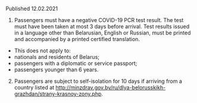 Published 12.02.2021
1. Passengers must have a negative COVID-19 PCR test result. The test must have been taken at most 3 days before arrival. Test results issued in a language other than Belarusian, English or Russian, must be printed and accompanied by a printed certified translation.
- This does not apply to:
- nationals and residents of Belarus;
- passengers with a diplomatic or service passport;
- passengers younger than 6 years.
2. Passengers are subject to self-isolation for 10 days if arriving from a country listed at <a href="http://minzdrav.gov.by/ru/dlya-belorusskikh-grazhdan/strany-krasnoy-zony.php">http://minzdrav.gov.by/ru/dlya-belorusskikh-grazhdan/strany-krasnoy-zony.php</a>.

